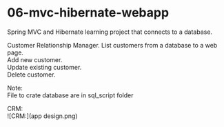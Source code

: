 # 06-mvc-hibernate-webapp
Spring MVC and Hibernate learning project that connects to a database.  

Customer Relationship Manager.
List customers from a database to a web page.  
Add new customer.  
Update existing customer.  
Delete customer.  


Note:  
File to crate database are in sql_script folder

CRM:  
![CRM:](app design.png)
